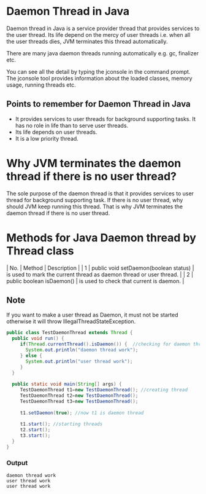 # Daemon Thread in Java
Daemon thread in Java is a service provider thread that provides services to the user thread. Its life depend on the mercy of user threads i.e. when all the user threads dies, JVM terminates this thread automatically.

There are many java daemon threads running automatically e.g. gc, finalizer etc.

You can see all the detail by typing the jconsole in the command prompt. The jconsole tool provides information about the loaded classes, memory usage, running threads etc.

## Points to remember for Daemon Thread in Java
- It provides services to user threads for background supporting tasks. It has no role in life than to serve user threads.
- Its life depends on user threads.
- It is a low priority thread.

# Why JVM terminates the daemon thread if there is no user thread?
The sole purpose of the daemon thread is that it provides services to user thread for background supporting task. If there is no user thread, why should JVM keep running this thread. That is why JVM terminates the daemon thread if there is no user thread.

# Methods for Java Daemon thread by Thread class

| No. |	Method |	Description |
| 1 |	public void setDaemon(boolean status) |	is used to mark the current thread as daemon thread or user thread. |
| 2 |	public boolean isDaemon() |	is used to check that current is daemon. |

## Note
If you want to make a user thread as Daemon, it must not be started otherwise it will throw IllegalThreadStateException.

```java
public class TestDaemonThread extends Thread {  
  public void run() {  
     if(Thread.currentThread().isDaemon()) {  //checking for daemon thread  
       System.out.println("daemon thread work");  
     } else {  
       System.out.println("user thread work");  
     }  
  }  
 
  public static void main(String[] args) {  
     TestDaemonThread t1=new TestDaemonThread(); //creating thread  
     TestDaemonThread t2=new TestDaemonThread();  
     TestDaemonThread t3=new TestDaemonThread();  
  
     t1.setDaemon(true); //now t1 is daemon thread  
    
     t1.start(); //starting threads  
     t2.start();  
     t3.start();  
  }  
}  
```

### Output
```
daemon thread work
user thread work
user thread work
```
